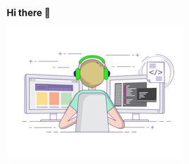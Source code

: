 ## Hi there 👋

<img src="https://github.com/Timmi116/Timmi116/blob/main/gif3.gif" alt="The unlimited" width="400"> 
<p align="center">

